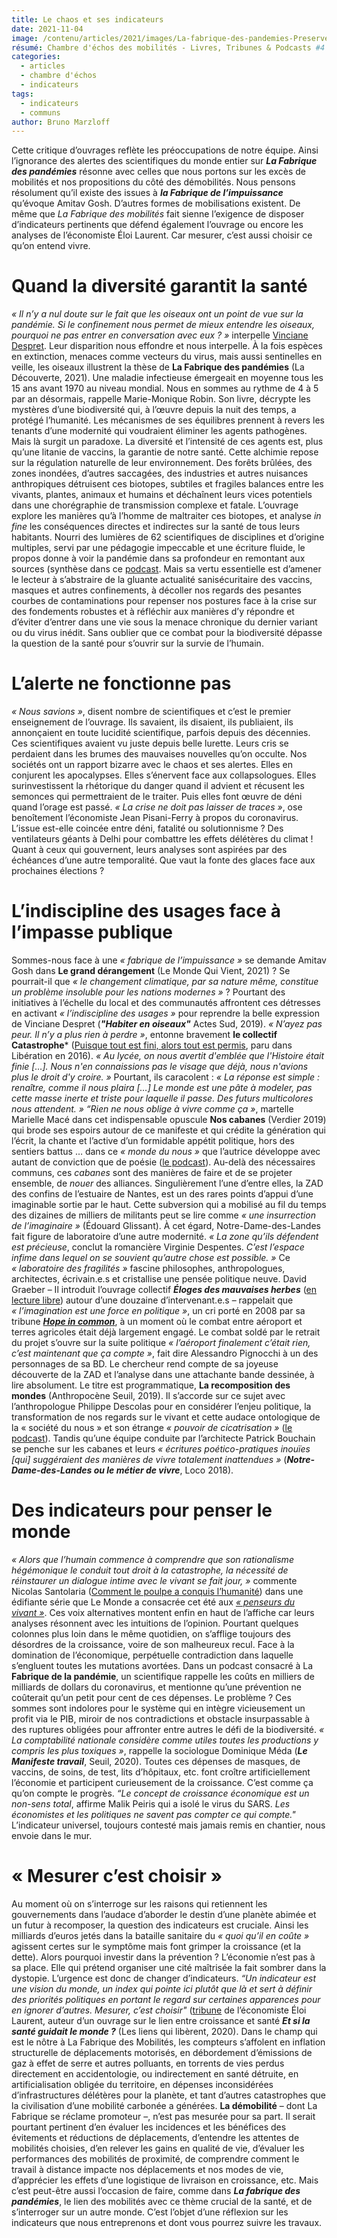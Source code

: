 ```yaml
---
title: Le chaos et ses indicateurs
date: 2021-11-04
image: /contenu/articles/2021/images/La-fabrique-des-pandemies-Preserver-la-biodiversite-un-imperatif-pour-la-sante-planetaire.jpg
résumé: Chambre d'échos des mobilités - Livres, Tribunes & Podcasts #4
categories:
  - articles
  - chambre d'échos
  - indicateurs
tags:
  - indicateurs
  - communs
author: Bruno Marzloff
---
```


Cette critique d’ouvrages reflète les préoccupations de notre équipe. Ainsi l’ignorance des alertes des scientifiques du monde entier sur ***La Fabrique des pandémies*** résonne avec celles que nous portons sur les excès de mobilités et nos propositions du côté des démobilités. Nous pensons résolument qu’il existe des issues à ***la Fabrique de l’impuissance*** qu’évoque Amitav Gosh. D’autres formes de mobilisations existent. De même que *La Fabrique des mobilités* fait sienne l’exigence de disposer d’indicateurs pertinents que défend également l’ouvrage ou encore les analyses de l’économiste Éloi Laurent. Car mesurer, c’est aussi choisir ce qu’on entend vivre. 


# Quand la diversité garantit la santé
*« Il n’y a nul doute sur le fait que les oiseaux ont un point de vue sur la pandémie. Si le confinement nous permet de mieux entendre les oiseaux, pourquoi ne pas entrer en conversation avec eux ? »* interpelle [Vinciane Despret](https://www.franceculture.fr/environnement/vinciane-despret-nous-sommes-tous-oiseaux-et-humains-en-fait-liberes). Leur disparition nous effondre et nous interpelle. À la fois espèces en extinction, menaces comme vecteurs du virus, mais aussi sentinelles en veille, les oiseaux illustrent la thèse de **La Fabrique des pandémies** (La Découverte, 2021).
Une maladie infectieuse émergeait en moyenne tous les 15 ans avant 1970 au niveau mondial. Nous en sommes au rythme de 4 à 5 par an désormais, rappelle Marie-Monique Robin. Son livre, décrypte les mystères d’une biodiversité qui, à l’œuvre depuis la nuit des temps, a protégé l’humanité. Les mécanismes de ses équilibres prennent à revers les tenants d’une modernité qui voudraient éliminer les agents pathogènes. Mais là surgit un paradoxe. La diversité et l’intensité de ces agents est, plus qu’une litanie de vaccins, la garantie de notre santé. Cette alchimie repose sur la régulation naturelle de leur environnement. Des forêts brûlées, des zones inondées, d’autres saccagées, des industries et autres nuisances anthropiques détruisent ces biotopes, subtiles et fragiles balances entre les vivants, plantes, animaux et humains et déchaînent leurs vices potentiels dans une chorégraphie de transmission complexe et fatale. L’ouvrage explore les manières qu’à l’homme de maltraiter ces biotopes, et analyse *in fine* les conséquences directes et indirectes sur la santé de tous leurs habitants. Nourri des lumières de 62 scientifiques de disciplines et d’origine multiples, servi par une pédagogie impeccable et une écriture fluide, le propos donne à voir la pandémie dans sa profondeur en remontant aux sources (synthèse dans ce [podcast](https://www.rfi.fr/fr/podcasts/c-est-pas-du-vent/20210204-covid-19-une-pand%C3%A9mie-que-nous-avons-fabriqu%C3%A9e). Mais sa vertu essentielle est d’amener le lecteur à s’abstraire de la gluante actualité sanisécuritaire des vaccins, masques et autres confinements, à décoller nos regards des pesantes courbes de contaminations pour repenser nos postures face à la crise sur des fondements robustes et à réfléchir aux manières d’y répondre et d’éviter d’entrer dans une vie sous la menace chronique du dernier variant ou du virus inédit. Sans oublier que ce combat pour la biodiversité dépasse la question de la santé pour s’ouvrir sur la survie de l’humain.

# L’alerte ne fonctionne pas
*« Nous savions »*, disent nombre de scientifiques et c’est le premier enseignement de l’ouvrage. Ils savaient, ils disaient, ils publiaient, ils annonçaient en toute lucidité scientifique, parfois depuis des décennies. Ces scientifiques avaient vu juste depuis belle lurette. Leurs cris se perdaient dans les brumes des mauvaises nouvelles qu’on occulte. Nos sociétés ont un rapport bizarre avec le chaos et ses alertes. Elles en conjurent les apocalypses. Elles s’énervent face aux collapsologues. Elles surinvestissent la rhétorique du danger quand il advient et récusent les semonces qui permettraient de le traiter. Puis elles font œuvre de déni quand l’orage est passé. *« La crise ne doit pas laisser de traces »*, ose benoîtement l’économiste Jean Pisani-Ferry à propos du coronavirus. L’issue est-elle coincée entre déni, fatalité ou solutionnisme ? Des ventilateurs géants à Delhi pour combattre les effets délétères du climat ! Quant à ceux qui gouvernent, leurs analyses sont aspirées par des échéances d’une autre temporalité. Que vaut la fonte des glaces face aux prochaines élections ? 

# L’indiscipline des usages face à l’impasse publique
Sommes-nous face à une *« fabrique de l’impuissance »* se demande Amitav Gosh dans **Le grand dérangement** (Le Monde Qui Vient, 2021) ? Se pourrait-il que *« le changement climatique, par sa nature même, constitue un problème insoluble pour les nations modernes »* ? Pourtant des initiatives à l’échelle du local et des communautés affrontent ces détresses en activant *« l’indiscipline des usages »* pour reprendre la belle expression de Vinciane Despret (***"Habiter en oiseaux"*** Actes Sud, 2019). *« N’ayez pas peur. Il n’y a plus rien à perdre »*, entonne bravement **le collectif Catastrophe*** ([Puisque tout est fini, alors tout est permis](https://www.liberation.fr/debats/2016/09/22/puisque-tout-est-fini-alors-tout-est-permis_1506625/), paru dans Libération en 2016). *« Au lycée, on nous avertit d'emblée que l'Histoire était finie […]. Nous n'en connaissions pas le visage que déjà, nous n'avions plus le droit d'y croire. »* Pourtant, ils caracolent : *« La réponse est simple : renaître, comme il nous plaira […] Le monde est une pâte à modeler, pas cette masse inerte et triste pour laquelle il passe. Des futurs multicolores nous attendent. »* 
*“Rien ne nous oblige à vivre comme ça »*, martelle Marielle Macé dans cet indispensable opuscule **Nos cabanes** (Verdier 2019) qui brode ses espoirs autour de ce manifeste et qui crédite la génération qui l’écrit, la chante et l’active d’un formidable appétit politique, hors des sentiers battus … dans ce *« monde du nous »* que l’autrice développe avec autant de conviction que de poésie ([le podcast](https://www.franceinter.fr/emissions/l-humeur-vagabonde/l-humeur-vagabonde-01-juin-2019)). Au-delà des nécessaires communs, ces *cabanes* sont des manières de faire et de se projeter ensemble, de *nouer* des alliances. Singulièrement l’une d’entre elles, la ZAD des confins de l’estuaire de Nantes, est un des rares points d’appui d’une imaginable sortie par le haut. Cette subversion qui a mobilisé au fil du temps des dizaines de milliers de militants peut se lire comme *« une insurrection de l’imaginaire »* (Édouard Glissant). À cet égard, Notre-Dame-des-Landes fait figure de laboratoire d’une autre modernité. *« La zone qu’ils défendent est précieuse*, conclut la romancière Virginie Despentes. *C’est l’espace infime dans lequel on se souvient qu’autre chose est possible. »* Ce *« laboratoire des fragilités »* fascine philosophes, anthropologues, architectes, écrivain.e.s et cristallise une pensée politique neuve. David Graeber – Il introduit l’ouvrage collectif ***Éloges des mauvaises herbes*** ([en lecture libre](https://docplayer.fr/87486802-Eloge-des-mauvaises-herbes.html)) autour d’une douzaine d’intervenant.e.s – rappelait que *« l’imagination est une force en politique »*, un cri porté en 2008 par sa tribune [***Hope in common***](https://theanarchistlibrary.org/library/david-graeber-hope-in-common), à un moment où le combat entre aéroport et terres agricoles était déjà largement engagé. Le combat soldé par le retrait du projet s’ouvre sur la suite politique *« l’aéroport finalement c’était rien, c’est maintenant que ça compte »*, fait dire Alessandro Pignocchi à un des personnages de sa BD. Le chercheur rend compte de sa joyeuse découverte de la ZAD et l’analyse dans une attachante bande dessinée, à lire absolument. Le titre est programmatique, **La recomposition des mondes** (Anthropocène Seuil, 2019). Il s’accorde sur ce sujet avec l’anthropologue Philippe Descolas pour en considérer l’enjeu politique, la transformation de nos regards sur le vivant et cette audace ontologique de la « société du nous » et son étrange *« pouvoir de cicatrisation »* ([le podcast](https://podcasts.apple.com/fr/podcast/oh-les-beaux-jours-le-podcast-des-frictions-litt%C3%A9raires/id1479173052?i=1000448784162)). Tandis qu’une équipe conduite par l’architecte Patrick Bouchain se penche sur les cabanes et leurs *« écritures poético-pratiques inouïes [qui] suggéraient des manières de vivre totalement inattendues »* (***Notre-Dame-des-Landes ou le métier de vivre***, Loco 2018).

# Des indicateurs pour penser le monde
*« Alors que l’humain commence à comprendre que son rationalisme hégémonique le conduit tout droit à la catastrophe, la nécessité de réinstaurer un dialogue intime avec le vivant se fait jour, »* commente Nicolas Santolaria ([Comment le poulpe a conquis l’humanité](https://www.lemonde.fr/m-perso/article/2021/06/11/comment-le-poulpe-a-conquis-l-humanite_6083781_4497916.html)) dans une édifiante série que Le Monde a consacrée cet été aux [*« penseurs du vivant »*](https://www.lemonde.fr/les-penseurs-du-vivant/). Ces voix alternatives montent enfin en haut de l’affiche car leurs analyses résonnent avec les intuitions de l’opinion. Pourtant quelques colonnes plus loin dans le même quotidien, on s’afflige toujours des désordres de la croissance, voire de son malheureux recul. Face à la domination de l’économique, perpétuelle contradiction dans laquelle s’engluent toutes les mutations avortées. 
Dans un podcast consacré à La **Fabrique de la pandémie**, un scientifique rappelle les coûts en milliers de milliards de dollars du coronavirus, et mentionne qu’une prévention ne coûterait qu’un petit pour cent de ces dépenses. Le problème ? Ces sommes sont indolores pour le système qui en intègre vicieusement un profit via le PIB, miroir de nos contradictions et obstacle insurpassable à des ruptures obligées pour affronter entre autres le défi de la biodiversité. *« La comptabilité nationale considère comme utiles toutes les productions y compris les plus toxiques »*, rappelle la sociologue Dominique Méda (***Le Manifeste travail***, Seuil, 2020). Toutes ces dépenses de masques, de vaccins, de soins, de test, lits d’hôpitaux, etc. font croître artificiellement l’économie et participent curieusement de la croissance. C’est comme ça qu’on compte le progrès. *“Le concept de croissance économique est un non-sens total*, affirme Malik Peiris qui a isolé le virus du SARS. *Les économistes et les politiques ne savent pas compter ce qui compte."* L’indicateur universel, toujours contesté mais jamais remis en chantier, nous envoie dans le mur. 

# « Mesurer c’est choisir »
Au moment où on s’interroge sur les raisons qui retiennent les gouvernements dans l’audace d’aborder le destin d’une planète abimée et un futur à recomposer, la question des indicateurs est cruciale. Ainsi les milliards d’euros jetés dans la bataille sanitaire du *« quoi qu’il en coûte »* agissent certes sur le symptôme mais font grimper la croissance (et la dette). Alors pourquoi investir dans la prévention ? L’économie n’est pas à sa place. Elle qui prétend organiser une cité maîtrisée la fait sombrer dans la dystopie. L’urgence est donc de changer d’indicateurs. *“Un indicateur est une vision du monde, un index qui pointe ici plutôt que là et sert à définir des priorités politiques en portant le regard sur certaines apparences pour en ignorer d’autres. Mesurer, c’est choisir"* ([tribune](https://www.liberation.fr/terre/2020/08/23/les-choses-serieuses_1797519/) de l’économiste Éloi Laurent, auteur d’un ouvrage sur le lien entre croissance et santé ***Et si la santé guidait le monde ?*** (Les liens qui libèrent, 2020).
Dans le champ qui est le nôtre à La Fabrique des Mobilités, les compteurs s’affolent en inflation structurelle de déplacements motorisés, en débordement d’émissions de gaz à effet de serre et autres polluants, en torrents de vies perdus directement en accidentologie, ou indirectement en santé détruite, en artificialisation obligée du territoire, en dépenses inconsidérées d’infrastructures délétères pour la planète, et tant d’autres catastrophes que la civilisation d’une mobilité carbonée a générées. **La démobilité** – dont La Fabrique se réclame promoteur –, n’est pas mesurée pour sa part. Il serait pourtant pertinent d’en évaluer les incidences et les bénéfices des évitements et réductions de déplacements, d’entendre les attentes de mobilités choisies, d’en relever les gains en qualité de vie, d’évaluer les performances des mobilités de proximité, de comprendre comment le travail à distance impacte nos déplacements et nos modes de vie, d’apprécier les effets d’une logistique de livraison en croissance, etc. Mais c’est peut-être aussi l’occasion de faire, comme dans ***La fabrique des pandémies***, le lien des mobilités avec ce thème crucial de la santé, et de s’interroger sur un autre monde. C’est l’objet d’une réflexion sur les indicateurs que nous entreprenons et dont vous pourrez suivre les travaux.
